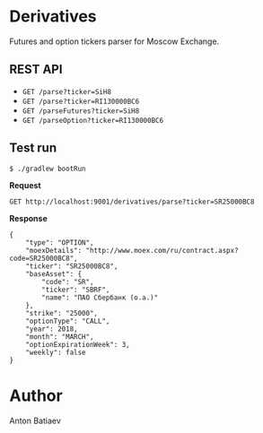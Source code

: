 # Derivatives

Futures and option tickers parser for Moscow Exchange.

## REST API
- `GET /parse?ticker=SiH8`
- `GET /parse?ticker=RI130000BC6`
- `GET /parseFutures?ticker=SiH8`
- `GET /parseOption?ticker=RI130000BC6`

## Test run

`$ ./gradlew bootRun`

**Request**

`GET http://localhost:9001/derivatives/parse?ticker=SR25000BC8`

**Response**

```
{
    "type": "OPTION",
    "moexDetails": "http://www.moex.com/ru/contract.aspx?code=SR25000BC8",
    "ticker": "SR25000BC8",
    "baseAsset": {
        "code": "SR",
        "ticker": "SBRF",
        "name": "ПАО Сбербанк (о.а.)"
    },
    "strike": "25000",
    "optionType": "CALL",
    "year": 2018,
    "month": "MARCH",
    "optionExpirationWeek": 3,
    "weekly": false
}
```


# Author

Anton Batiaev